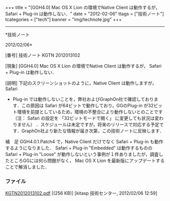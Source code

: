﻿+++
title = "[GGH4.0] Mac OS X Lion の環境でNative Client は動作するが， Safari + Plug-in は動作しない．"
date = "2012-02-06"
ttags = ["技術ノート"]
tcategories = ["tech"]
banner = "img/technote.jpg"
+++

-----------------------------------------------------------------------------------------------------------------------------

*技術ノート

2012/02/06*


[番号]
技術ノート KGTN 2012013102

[現象]
[GGH4.0] Mac OS X Lion の環境でNative Client は動作するが， Safari +
Plug-in は動作しない．

[説明]
下記のスクリーンショットのように，Native Client は動作しますが， Safari
+ Plug-in
では動作しないことを，弊社およびGraphOn社で確認しております．この原因は
Safari が64ビットで動作しており，GGのPlug-in
が32ビット環境を前提としているため，環境の不整合により動作しないとのことです
（注： Safari の設定を 「32ビットモードで開く」
に変更しても状況は変わりません）
．スケジュールは未定ですが，将来のリリースで対応する予定です．GraphOn社より新たな情報が届き次第，この技術ノートに反映します．

補　足
GGH4.0.1.Patch4 で，Native Client だけでなく Safari + Plug-in
も動作するようになりました． Safari + Plug-in "Embedded"
は動作するものの Safari + Plug-in "Loose"
が動作しないという事例が１件ありましたが，調査したところGGには何ら問題がなく，
Mac OS X Lion を最新版にアップデートすることで解消しました．


### ファイル

 
 


[KGTN2012013102.pdf](http://techreport.kitasp.net/attachments/download/822/KGTN2012013102.pdf)
 [(256 KB)] [kitasp 技術センター, 2012/02/06
12:59]


 


 

